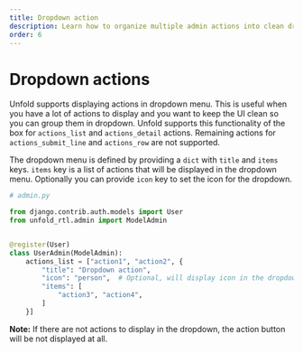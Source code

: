 ```yaml
---
title: Dropdown action
description: Learn how to organize multiple admin actions into clean dropdown menus in Django Unfold, with support for icons and grouping
order: 6
---
```


# Dropdown actions

Unfold supports displaying actions in dropdown menu. This is useful when you have a lot of actions to display and you want to keep the UI clean so you can group them in dropdown. Unfold supports this functionality of the box for `actions_list` and `actions_detail` actions. Remaining actions for `actions_submit_line` and `actions_row` are not supported.

The dropdown menu is defined by providing a `dict` with `title` and `items` keys. `items` key is a list of actions that will be displayed in the dropdown menu. Optionally you can provide `icon` key to set the icon for the dropdown.

```python
# admin.py

from django.contrib.auth.models import User
from unfold_rtl.admin import ModelAdmin


@register(User)
class UserAdmin(ModelAdmin):
    actions_list = ["action1", "action2", {
        "title": "Dropdown action",
        "icon": "person",  # Optional, will display icon in the dropdown title
        "items": [
            "action3", "action4",
        ]
    }]
```

**Note:** If there are not actions to display in the dropdown, the action button will be not displayed at all.
